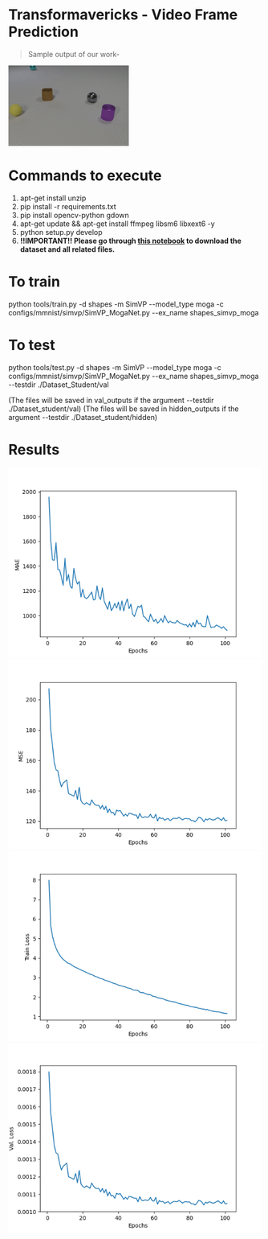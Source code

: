 # Transformavericks - Video Frame Prediction
> Sample output of our work-

![alt text](images/test.gif)

# Commands to execute

1) apt-get install unzip
2) pip install -r requirements.txt
3) pip install opencv-python gdown
4) apt-get update && apt-get install ffmpeg libsm6 libxext6  -y
5) python setup.py develop
6) **!!IMPORTANT!! Please go through [this notebook](./Download%20Large%20Files.ipynb) to download the dataset and all related files.**
# To train
 python tools/train.py -d shapes -m SimVP --model_type moga -c configs/mmnist/simvp/SimVP_MogaNet.py --ex_name shapes_simvp_moga
 
# To test 
python tools/test.py -d shapes -m SimVP --model_type moga -c configs/mmnist/simvp/SimVP_MogaNet.py --ex_name shapes_simvp_moga --testdir ./Dataset_Student/val

(The files will be saved in val_outputs if the argument --testdir ./Dataset_student/val)
(The files will be saved in hidden_outputs if the argument --testdir ./Dataset_student/hidden)

# Results

![alt text](images/MAE.png)
![alt text](images/MSE.png)
![alt text](images/trainloss.png)
![alt text](images/valloss.png)
